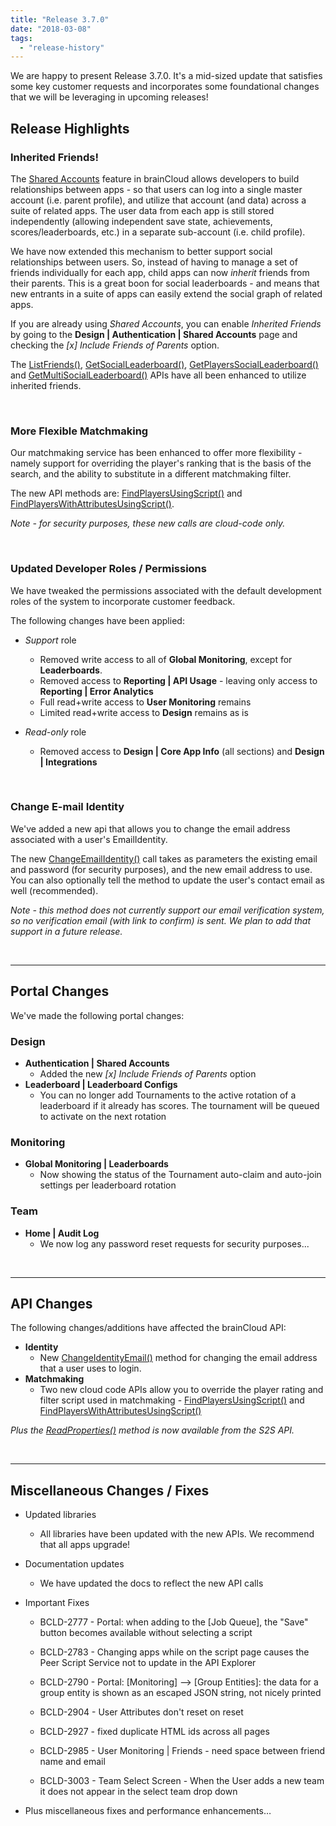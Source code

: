 ```yaml
---
title: "Release 3.7.0"
date: "2018-03-08"
tags: 
  - "release-history"
---
```


We are happy to present Release 3.7.0. It's a mid-sized update that satisfies some key customer requests and incorporates some foundational changes that we will be leveraging in upcoming releases!

## Release Highlights

### Inherited Friends!

The [Shared Accounts](/learn/key-concepts/authentication/shared-accounts/) feature in brainCloud allows developers to build relationships between apps - so that users can log into a single master account (i.e. parent profile), and utilize that account (and data) across a suite of related apps. The user data from each app is still stored independently (allowing independent save state, achievements, scores/leaderboards, etc.) in a separate sub-account (i.e. child profile).

We have now extended this mechanism to better support social relationships between users. So, instead of having to manage a set of friends individually for each app, child apps can now _inherit_ friends from their parents. This is a great boon for social leaderboards - and means that new entrants in a suite of apps can easily extend the social graph of related apps.

If you are already using _Shared Accounts_, you can enable _Inherited Friends_ by going to the **Design | Authentication | Shared Accounts** page and checking the _[x] Include Friends of Parents_ option.

The [ListFriends()](/api/capi/friend/listfriends), [GetSocialLeaderboard()](/api/capi/leaderboard/getsocialleaderboard), [GetPlayersSocialLeaderboard()](/api/capi/leaderboard/getplayerssocialleaderboard) and [GetMultiSocialLeaderboard()](/api/capi/leaderboard/getmultisocialleaderboard) APIs have all been enhanced to utilize inherited friends.

 

### More Flexible Matchmaking

Our matchmaking service has been enhanced to offer more flexibility - namely support for overriding the player's ranking that is the basis of the search, and the ability to substitute in a different matchmaking filter.

The new API methods are: [FindPlayersUsingScript()](/api/capi/matchmaking/findplayersusingscript) and [FindPlayersWithAttributesUsingScript()](/api/capi/matchmaking/findplayerswithattributesusingscript).

_Note - for security purposes, these new calls are cloud-code only._

 

### Updated Developer Roles / Permissions

We have tweaked the permissions associated with the default development roles of the system to incorporate customer feedback.

The following changes have been applied:

- _Support_ role
    - Removed write access to all of **Global Monitoring**, except for **Leaderboards**. 
    - Removed access to **Reporting | API Usage** - leaving only access to **Reporting | Error Analytics**
    - Full read+write access to **User Monitoring** remains
    - Limited read+write access to **Design** remains as is

- _Read-only_ role 
    - Removed access to **Design | Core App Info** (all sections) and **Design | Integrations** 

 

### Change E-mail Identity

We've added a new api that allows you to change the email address associated with a user's EmailIdentity.

The new [ChangeEmailIdentity()](/api/capi/identity/changeemailidentity) call takes as parameters the existing email and password (for security purposes), and the new email address to use. You can also optionally tell the method to update the user's contact email as well (recommended).

_Note - this method does not currently support our email verification system, so no verification email (with link to confirm) is sent. We plan to add that support in a future release._

 

* * *

## Portal Changes

We've made the following portal changes:

### Design

- **Authentication | Shared Accounts**
    - Added the new _[x] Include Friends of Parents_ option
- **Leaderboard | Leaderboard Configs**
    - You can no longer add Tournaments to the active rotation of a leaderboard if it already has scores. The tournament will be queued to activate on the next rotation

### Monitoring

- **Global Monitoring | Leaderboards**
    - Now showing the status of the Tournament auto-claim and auto-join settings per leaderboard rotation

### Team

- **Home | Audit Log**
    - We now log any password reset requests for security purposes...

 

* * *

## API Changes

The following changes/additions have affected the brainCloud API:

- **Identity**
    - New [ChangeIdentityEmail()](/api/capi/identity/changeemailidentity) method for changing the email address that a user uses to login.
- **Matchmaking**
    - Two new cloud code APIs allow you to override the player rating and filter script used in matchmaking - [FindPlayersUsingScript()](/api/capi/matchmaking/findplayersusingscript) and [FindPlayersWithAttributesUsingScript()](/api/capi/matchmaking/findplayerswithattributesusingscript)

_Plus the [ReadProperties()](/api/capi/globalapp/readproperties) method is now available from the S2S API._

 

* * *

## Miscellaneous Changes / Fixes

- Updated libraries
    - All libraries have been updated with the new APIs. We recommend that all apps upgrade!
- Documentation updates
    - We have updated the docs to reflect the new API calls
- Important Fixes
    - BCLD-2777 - Portal: when adding to the [Job Queue], the "Save" button becomes available without selecting a script
        
    - BCLD-2783 - Changing apps while on the script page causes the Peer Script Service not to update in the API Explorer
    - BCLD-2790 - Portal: [Monitoring] --> [Group Entities]: the data for a group entity is shown as an escaped JSON string, not nicely printed
        
    - BCLD-2904 - User Attributes don't reset on reset
        
    - BCLD-2927 - fixed duplicate HTML ids across all pages
    - BCLD-2985 - User Monitoring | Friends - need space between friend name and email
        
    - BCLD-3003 - Team Select Screen - When the User adds a new team it does not appear in the select team drop down
        
- Plus miscellaneous fixes and performance enhancements…
